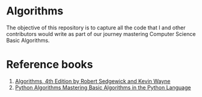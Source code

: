 Algorithms
==========

The objective of this repository is to capture all the code that I and other contributors would write as part of our journey mastering Computer Science Basic Algorithms.

Reference books
===============
1. [Algorithms, 4th Edition by Robert Sedgewick and Kevin Wayne](http://algs4.cs.princeton.edu/home/)
2. [Python Algorithms Mastering Basic Algorithms in the Python Language](http://www.apress.com/9781430232377/)
